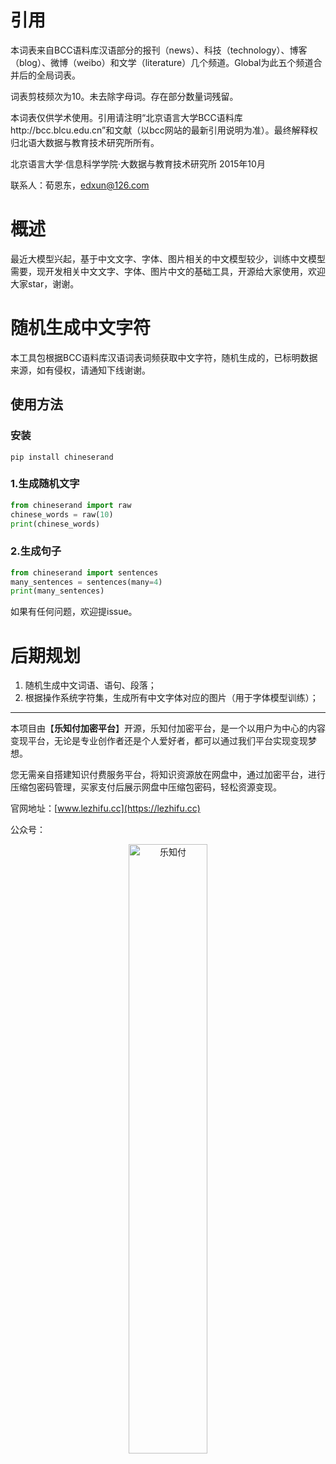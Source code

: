 # 引用
本词表来自BCC语料库汉语部分的报刊（news）、科技（technology）、博客（blog）、微博（weibo）和文学（literature）几个频道。Global为此五个频道合并后的全局词表。

词表剪枝频次为10。未去除字母词。存在部分数量词残留。

本词表仅供学术使用。引用请注明“北京语言大学BCC语料库http://bcc.blcu.edu.cn”和文献（以bcc网站的最新引用说明为准）。最终解释权归北语大数据与教育技术研究所所有。


北京语言大学·信息科学学院·大数据与教育技术研究所
2015年10月

联系人：荀恩东，edxun@126.com

# 概述
最近大模型兴起，基于中文文字、字体、图片相关的中文模型较少，训练中文模型需要，现开发相关中文文字、字体、图片中文的基础工具，开源给大家使用，欢迎大家star，谢谢。


# 随机生成中文字符
本工具包根据BCC语料库汉语词表词频获取中文字符，随机生成的，已标明数据来源，如有侵权，请通知下线谢谢。

## 使用方法

### 安装
```commandline
pip install chineserand
```

### 1.生成随机文字
```python
from chineserand import raw
chinese_words = raw(10)
print(chinese_words) 
```

### 2.生成句子
```python
from chineserand import sentences
many_sentences = sentences(many=4)
print(many_sentences)
```

如果有任何问题，欢迎提issue。

# 后期规划

1. 随机生成中文词语、语句、段落；
2. 根据操作系统字符集，生成所有中文字体对应的图片（用于字体模型训练）；


------

本项目由【<b>乐知付加密平台</b>】开源，乐知付加密平台，是一个以用户为中心的内容变现平台，无论是专业创作者还是个人爱好者，都可以通过我们平台实现变现梦想。

您无需亲自搭建知识付费服务平台，将知识资源放在网盘中，通过加密平台，进行压缩包密码管理，买家支付后展示网盘中压缩包密码，轻松资源变现。


官网地址：[www.lezhifu.cc](https://lezhifu.cc)

公众号：
<div style="text-align: center;">  
    <img src="https://img2024.cnblogs.com/blog/1455070/202409/1455070-20240919212128860-1944218544.png" alt="乐知付" style="width: 50%;">  
</div>